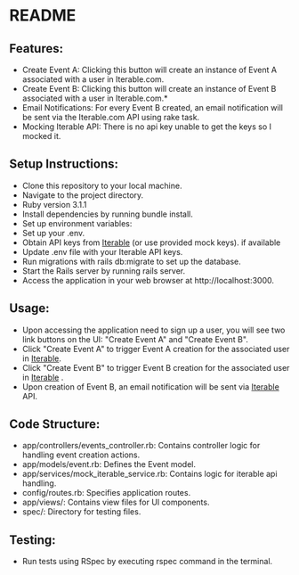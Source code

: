 # README

## Features:
* Create Event A: Clicking this button will create an instance of Event A associated with a user in Iterable.com.
* Create Event B: Clicking this button will create an instance of Event B associated with a user in Iterable.com.*
* Email Notifications: For every Event B created, an email notification will be sent via the Iterable.com API using rake task.
* Mocking Iterable API: There is no api key unable to get the keys so I mocked it.

## Setup Instructions:
* Clone this repository to your local machine.
* Navigate to the project directory.
* Ruby version 3.1.1
* Install dependencies by running bundle install.
* Set up environment variables:
* Set up your .env.
* Obtain API keys from [Iterable](https://www.Iterable.com) (or use provided mock keys). if available
* Update .env file with your Iterable API keys.
* Run migrations with rails db:migrate to set up the database.
* Start the Rails server by running rails server.
* Access the application in your web browser at http://localhost:3000.

## Usage:
* Upon accessing the application need to sign up a user, you will see two link buttons on the UI: "Create Event A" and "Create Event B".
* Click "Create Event A" to trigger Event A creation for the associated user in [Iterable](https://www.Iterable.com).
* Click "Create Event B" to trigger Event B creation for the associated user in [Iterable](https://www.Iterable.com) .
* Upon creation of Event B, an email notification will be sent via  [Iterable](https://www.Iterable.com) API.

## Code Structure:
* app/controllers/events_controller.rb: Contains controller logic for handling event creation actions.
* app/models/event.rb: Defines the Event model.
* app/services/mock_iterable_service.rb: Contains logic for iterable api handling.
* config/routes.rb: Specifies application routes.
* app/views/: Contains view files for UI components.
* spec/: Directory for testing files.

## Testing:
* Run tests using RSpec by executing rspec command in the terminal.
